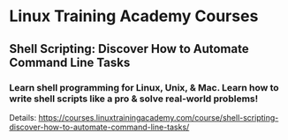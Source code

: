 # Linux Training Academy Courses 

## Shell Scripting: Discover How to Automate Command Line Tasks

### Learn shell programming for Linux, Unix, & Mac. Learn how to write shell scripts like a pro & solve real-world problems!

Details: https://courses.linuxtrainingacademy.com/course/shell-scripting-discover-how-to-automate-command-line-tasks/
